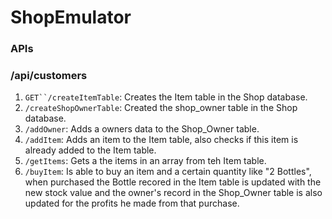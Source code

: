 # ShopEmulator

### APIs ###

### /api/customers ###

1. `GET``/createItemTable`: Creates the Item table in the Shop database.
2. `/createShopOwnerTable`: Created the shop_owner table in the Shop database.
3. `/addOwner`: Adds a owners data to the Shop_Owner table.
4. `/addItem`: Adds an item to the Item table, also checks if this item is already added to the Item table.
5. `/getItems`: Gets a the items in an array from teh Item table.
6. `/buyItem`: Is able to buy an item and a certain quantity like "2 Bottles", when purchased the Bottle recored in the Item table is updated with the new stock value and the owner's record in the Shop_Owner table is also updated for the profits he made from that purchase.

  
